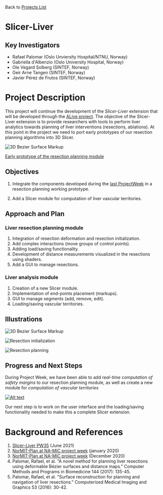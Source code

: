 Back to [Projects List](../../README.md#ProjectsList)

# Slicer-Liver

## Key Investigators

- Rafael Palomar (Oslo Unviersity Hospital/NTNU, Norway)
- Gabriella d'Albenzio (Oslo University Hospital, Norway)
- Ole Vegard Solberg (SINTEF, Norway)
- Geir Arne Tangen (SINTEF, Norway)
- Javier Pérez de Frutos (SINTEF, Norway)

# Project Description

This project will continue the development of the *Slicer-Liver* extension
that will be developed through the [ALive project](https://alive-research.no).
The objective of the Slicer-Liver extension is to provide researchers
with tools to perform liver analytics towards planning of liver interventions
(resections, ablations). At this point in the project we need to port early
prototypes of our resection planning algorithms into 3D Slicer.

![3D Bezier Surface Markup](screenshot.png)

[Early prototype of the resection planning module](https://youtu.be/7M3DULQp81k)

## Objectives

1. Integrate the components developed during the [last
   ProjectWeek](https://github.com/NA-MIC/ProjectWeek/tree/master/PW35_2021_Virtual/Projects/Slicer-Liver
   "Slicer-Liver in the last ProjectWeek") in a resection planning working prototype.

2. Add a Slicer module for computation of liver vascular territories.

## Approach and Plan

### Liver resection planning module

1. Integration of resection deformation and resection initialization.
1. Add complex interactions (move groups of control points).
1. Adding load/saving functionality.
1. Development of distance measurements visualized in the resections using shaders.
1. Add a GUI to manage resections.

### Liver analysis module

1. Creation of a new Slicer module.
1. Implementation of end-points placement (markups).
1. GUI to manage segments (add, remove, edit).
1. Loading/saving vascular territories.

## Illustrations

![3D Bezier Surface Markup](bezier_surface_markup.png)

![Resection initialization](resection_initialization.png)

![Resection planning](resection_planning.png)

## Progress and Next Steps

During Project Week, we have been able to add *real-time computation of safety
margins* to our resection planning module, as well as create a new module for
*computation of vascular territories*

[![Alt text](https://img.youtube.com/vi/--dIcE97RVQ/0.jpg)](https://www.youtube.com/watch?v=--dIcE97RVQ)

Our next step is to work on the user interface and the loading/saving
functionality needed to make this a complete Slicer extension.

# Background and References
1. [Slicer-Liver PW35](https://github.com/NA-MIC/ProjectWeek/tree/master/PW35_2021_Virtual/Projects/Slicer-Liver
   "Slicer-Liver in the last ProjectWeek") (June 2021)
1. [NorMIT-Plan at NA-MIC project week](https://projectweek.na-mic.org/PW33_2020_GranCanaria/Projects/NorMIT-Plan/) (january 2020)
1. [NorMIT-Plan at NA-MIC project week](https://projectweek.na-mic.org/PW34_2020_Virtual/Projects/SlicerLiverAnalysis/) (December 2020)
1. Palomar, Rafael, et al. "A novel method for planning liver resections using deformable Bézier surfaces and distance maps." Computer Methods and Programs in Biomedicine 144 (2017): 135-45.
1. Palomar, Rafael, et al. "Surface reconstruction for planning and navigation of liver resections." Computerized Medical Imaging and Graphics 53 (2016): 30-42.
